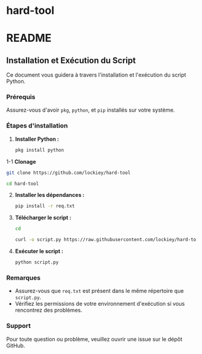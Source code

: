 # hard-tool

# README

## Installation et Exécution du Script

Ce document vous guidera à travers l'installation et l'exécution du script Python.

### Prérequis

Assurez-vous d'avoir `pkg`, `python`, et `pip` installés sur votre système.

### Étapes d'installation

1. **Installer Python :**
   ```bash
   pkg install python
   ```

1-1 **Clonage** 

```bash
git clone https://github.com/lockiey/hard-tool
```

```bash
cd hard-tool
```

2. **Installer les dépendances :**
   ```bash
   pip install -r req.txt
   ```

3. **Télécharger le script :**
   ```bash
   cd
   ```

   ```bash
   curl -o script.py https://raw.githubusercontent.com/lockiey/hard-tool/refs/heads/main/script.py
   ```

4. **Exécuter le script :**
   ```bash
   python script.py
   ```

### Remarques

- Assurez-vous que `req.txt` est présent dans le même répertoire que `script.py`.
- Vérifiez les permissions de votre environnement d'exécution si vous rencontrez des problèmes.

### Support

Pour toute question ou problème, veuillez ouvrir une issue sur le dépôt GitHub.

